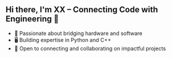 ## Hi there, I'm XX – Connecting Code with Engineering 👋

- 🔗 Passionate about bridging hardware and software
- 🖥️ Building expertise in Python and C++
- 🤝 Open to connecting and collaborating on impactful projects

<!--
**Zimpto/Zimpto** is a ✨ _special_ ✨ repository because its `README.md` (this file) appears on your GitHub profile.

I'm Thomas and have a strong interest in coding microcontrollers, as well as in collecting and analyzing data.

Passionate about bridging hardware and software, I love tackling challenges with creativity and code. I'm building expertise in Python and C++, constantly exploring how innovative coding can solve real-world challenges. I’m always open to connecting and collaborating on impactful projects.
